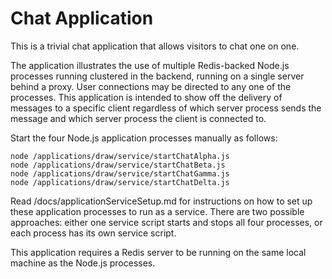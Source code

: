 Chat Application
================

This is a trivial chat application that allows visitors to chat one on one.

The application illustrates the use of multiple Redis-backed Node.js processes
running clustered in the backend, running on a single server behind a proxy.
User connections may be directed to any one of the processes. This application
is intended to show off the delivery of messages to a specific client
regardless of which server process sends the message and which server process
the client is connected to.

Start the four Node.js application processes manually as follows:

    node /applications/draw/service/startChatAlpha.js
    node /applications/draw/service/startChatBeta.js
    node /applications/draw/service/startChatGamma.js
    node /applications/draw/service/startChatDelta.js

Read /docs/applicationServiceSetup.md for instructions on how to set up these
application processes to run as a service. There are two possible approaches:
either one service script starts and stops all four processes, or each process
has its own service script.

This application requires a Redis server to be running on the same local
machine as the Node.js processes.
